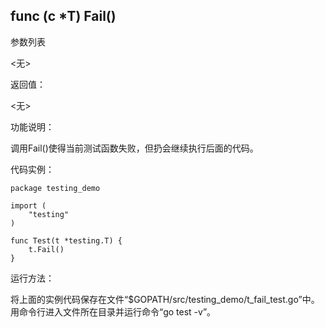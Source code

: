 ## func (c *T) Fail()

参数列表

  <无>

返回值：

  <无>

功能说明：

调用Fail()使得当前测试函数失败，但扔会继续执行后面的代码。

代码实例：

	package testing_demo

	import (
		"testing"
	)

	func Test(t *testing.T) {
		t.Fail()
	}

运行方法：

将上面的实例代码保存在文件“$GOPATH/src/testing_demo/t_fail_test.go”中。用命令行进入文件所在目录并运行命令“go test -v”。
